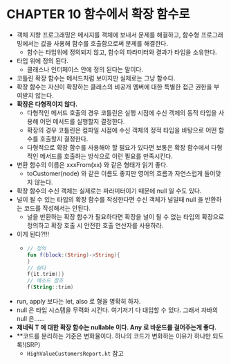 # CHAPTER 10 함수에서 확장 함수로

- 객체 지향 프로그래밍은 메시지를 객체에 보내서 문제를 해결하고, 함수형 프로그래밍에서는 값을 사용해 함수를 호출함으로써 문제를 해결한다.
  - 함수는 타입위에 정의되지 않고, 함수의 파라미터와 결과가 타입을 소유한다.
- 타입 위에 정의 된다.
  - 클래스나 인터페이스 안에 정의 된다는 말이다.
- 코틀린 확장 함수는 메서드처럼 보이지만 실제로는 그냥 함수다.
- 확장 함수는 자신이 확장하는 클래스의 비공개 멤버에 대한 특별한 접근 권한을 부여받지 않는다.
- **확장은 다형적이지 않다.**
  - 다형적인 메서드 호출의 경우 코틀린은 실행 시점에 수신 객체의 동적 타입을 사용해 어떤 메서드를 실행할지 결정한다.
  - 확장의 경우 코틀린은 컴파일 시점에 수신 객체의 정적 타입을 바탕으로 어떤 함수를 호출할지 결정한다.
  - 다형적으로 확장 함수를 사용해야 할 필요가 있다면 보통은 확장 함수에서 다형적인 메서드를 호출하는 방식으로 이런 필요를 만족시킨다.
- 변환 함수의 이름은 xxxFrom(xx) 와 같은 형태가 읽기 좋다.
  - toCustomer(node) 와 같은 이름도 좋지만 영어의 흐름과 자연스럽게 들어맞지 않는다.
- 확장 함수의 수신 객체는 실제로는 파라미터이기 때문에 null 일 수도 있다.
- 널이 될 수 있는 타입의 확장 함수를 작성한다면 수신 객체가 널일때 null 을 반환하는 코드를 작성해서는 안된다.
  - 널을 반환하는 확장 함수가 필요하다면 확장을 널이 될 수 없는 타입의 확장으로 정의하고 확장 호출 시 안전한 호출 연산자를 사용하라.
- 이게 된다?!!!
  - ~~~kotlin
    // 정의
    fun f(block:(String)->String){
    }
    // 람다
    f{it.trim()}
    // 메소드 참조
    f(String::trim)
    ~~~
- run, apply 보다는 let, also 로 형을 명확히 하자.
- null 은 타입 시스템을 무력화 시킨다. 여기저기 다 대입할 수 있다. 그래서 자바의 null 은......
- **제네릭 T 에 대한 확장 함수는 nullable 이다. Any 로 바운드를 걸어주는게 좋다.**
- **코드를 분리하는 기준은 변화율이다. 하나의 코드가 변화하는 이유가 하나만 되도록!(SRP)
  - `HighValueCustomersReport.kt` 참고